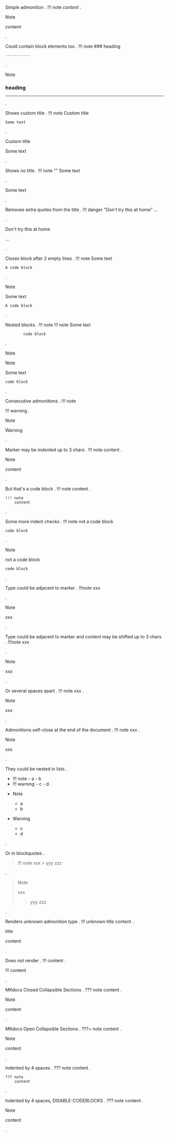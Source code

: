 
Simple admonition
.
!!! note
    *content*
.
<div class="admonition note" role="note">
<p class="admonition-title" role="heading">Note</p>
<p><em>content</em></p>
</div>
.


Could contain block elements too
.
!!! note
    ### heading

    -----------

.
<div class="admonition note" role="note">
<p class="admonition-title" role="heading">Note</p>
<h3>heading</h3>
<hr>
</div>
.


Shows custom title
.
!!! note Custom title

    Some text

.
<div class="admonition note" role="note">
<p class="admonition-title" role="heading">Custom title</p>
<p>Some text</p>
</div>
.


Shows no title
.
!!! note ""
    Some text

.
<div class="admonition note" role="note">
<p>Some text</p>
</div>
.


Removes extra quotes from the title
.
!!! danger "Don't try this at home"
    ...

.
<div class="admonition danger" role="note">
<p class="admonition-title" role="heading">Don't try this at home</p>
<p>...</p>
</div>
.


Closes block after 2 empty lines
.
!!! note 
    Some text


    A code block
.
<div class="admonition note" role="note">
<p class="admonition-title" role="heading">Note</p>
<p>Some text</p>
</div>
<pre><code>A code block
</code></pre>
.


Nested blocks
.
!!! note
    !!! note
        Some text
            
            code block
.
<div class="admonition note" role="note">
<p class="admonition-title" role="heading">Note</p>
<div class="admonition note" role="note">
<p class="admonition-title" role="heading">Note</p>
<p>Some text</p>
<pre><code>code block
</code></pre>
</div>
</div>
.


Consecutive admonitions
.
!!! note

!!! warning
.
<div class="admonition note" role="note">
<p class="admonition-title" role="heading">Note</p>
</div>
<div class="admonition warning" role="warning">
<p class="admonition-title" role="heading">Warning</p>
</div>
.


Marker may be indented up to 3 chars
.
   !!! note
       content
.
<div class="admonition note" role="note">
<p class="admonition-title" role="heading">Note</p>
<p>content</p>
</div>
.


But that's a code block
.
    !!! note
        content
.
<pre><code>!!! note
    content
</code></pre>
.


Some more indent checks
.
  !!! note
   not a code block

    code block
.
<div class="admonition note" role="note">
<p class="admonition-title" role="heading">Note</p>
</div>
<p>not a code block</p>
<pre><code>code block
</code></pre>
.


Type could be adjacent to marker 
.
!!!note
   xxx

.
<div class="admonition note" role="note">
<p class="admonition-title" role="heading">Note</p>
<p>xxx</p>
</div>
.


Type could be adjacent to marker and content may be shifted up to 3 chars
.
!!!note
      xxx

.
<div class="admonition note" role="note">
<p class="admonition-title" role="heading">Note</p>
<p>xxx</p>
</div>
.


Or several spaces apart
.
!!!     note
        xxx
.
<div class="admonition note" role="note">
<p class="admonition-title" role="heading">Note</p>
<p>xxx</p>
</div>
.


Admonitions self-close at the end of the document
.
!!! note
    xxx
.
<div class="admonition note" role="note">
<p class="admonition-title" role="heading">Note</p>
<p>xxx</p>
</div>
.


They could be nested in lists
.
- !!! note
      - a
      - b
- !!! warning
      - c
      - d
.
<ul>
<li>
<div class="admonition note" role="note">
<p class="admonition-title" role="heading">Note</p>
<ul>
<li>a</li>
<li>b</li>
</ul>
</div>
</li>
<li>
<div class="admonition warning" role="warning">
<p class="admonition-title" role="heading">Warning</p>
<ul>
<li>c</li>
<li>d</li>
</ul>
</div>
</li>
</ul>
.


Or in blockquotes
.
> !!! note
>     xxx
>     > yyy
>     zzz
>
.
<blockquote>
<div class="admonition note" role="note">
<p class="admonition-title" role="heading">Note</p>
<p>xxx</p>
<blockquote>
<p>yyy
zzz</p>
</blockquote>
</div>
</blockquote>
.


Renders unknown admonition type 
.
!!! unknown title
    content
.
<div class="admonition unknown" role="unknown">
<p class="admonition-title" role="heading">title</p>
<p>content</p>
</div>
.


Does not render
.
!!!
    content
.
<p>!!!
content</p>
.



MKdocs Closed Collapsible Sections
.
??? note
    content
.
<div class="admonition note is-collapsible collapsible-closed" role="note">
<p class="admonition-title" role="heading">Note</p>
<p>content</p>
</div>
.


MKdocs Open Collapsible Sections
.
???+ note
    content
.
<div class="admonition note is-collapsible collapsible-open" role="note">
<p class="admonition-title" role="heading">Note</p>
<p>content</p>
</div>
.

Indented by 4 spaces
.
    ??? note
        content
.
<pre><code>??? note
    content
</code></pre>
.

Indented by 4 spaces, DISABLE-CODEBLOCKS
.
    ??? note
        content
.
<div class="admonition note is-collapsible collapsible-closed" role="note">
<p class="admonition-title" role="heading">Note</p>
<p>content</p>
</div>
.
